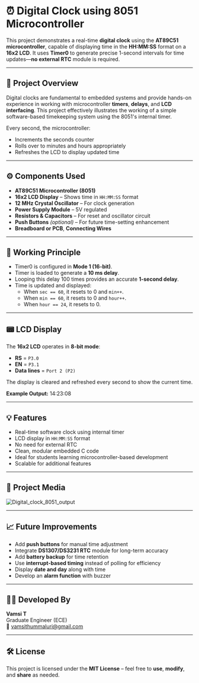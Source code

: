 # ⏰ Digital Clock using 8051 Microcontroller

This project demonstrates a real-time **digital clock** using the **AT89C51 microcontroller**, capable of displaying time in the **HH:MM:SS** format on a **16x2 LCD**. It uses **Timer0** to generate precise 1-second intervals for time updates—**no external RTC** module is required.

---

## 📌 Project Overview

Digital clocks are fundamental to embedded systems and provide hands-on experience in working with microcontroller **timers**, **delays**, and **LCD interfacing**. This project effectively illustrates the working of a simple software-based timekeeping system using the 8051's internal timer.

Every second, the microcontroller:

- Increments the seconds counter  
- Rolls over to minutes and hours appropriately  
- Refreshes the LCD to display updated time

---

## ⚙️ Components Used

- **AT89C51 Microcontroller (8051)**
- **16x2 LCD Display** – Shows time in `HH:MM:SS` format
- **12 MHz Crystal Oscillator** – For clock generation
- **Power Supply Module** – 5V regulated
- **Resistors & Capacitors** – For reset and oscillator circuit
- **Push Buttons** *(optional)* – For future time-setting enhancement
- **Breadboard or PCB**, **Connecting Wires**

---

## 🧠 Working Principle

- Timer0 is configured in **Mode 1 (16-bit)**.
- Timer is loaded to generate a **10 ms delay**.
- Looping this delay 100 times provides an accurate **1-second delay**.
- Time is updated and displayed:
  - When `sec == 60`, it resets to 0 and `min++`.
  - When `min == 60`, it resets to 0 and `hour++`.
  - When `hour == 24`, it resets to 0.

---

## 📟 LCD Display

The **16x2 LCD** operates in **8-bit mode**:

- **RS** = `P3.0`  
- **EN** = `P3.1`  
- **Data lines** = `Port 2 (P2)`

The display is cleared and refreshed every second to show the current time.

**Example Output:**
 14:23:08

---

## 💡 Features

- Real-time software clock using internal timer  
- LCD display in `HH:MM:SS` format  
- No need for external RTC  
- Clean, modular embedded C code  
- Ideal for students learning microcontroller-based development  
- Scalable for additional features  

---

## 📸 Project Media

![Digital_clock_8051_output](https://github.com/user-attachments/assets/78581fcd-deb8-475b-b145-586043403372)


---

## 📈 Future Improvements

- Add **push buttons** for manual time adjustment  
- Integrate **DS1307/DS3231 RTC** module for long-term accuracy  
- Add **battery backup** for time retention  
- Use **interrupt-based timing** instead of polling for efficiency  
- Display **date and day** along with time  
- Develop an **alarm function** with buzzer  

---

## 👨‍💻 Developed By

**Vamsi T**  
Graduate Engineer (ECE)  
📧 vamsithummaluri@gmail.com

---

## 🛠️ License

This project is licensed under the **MIT License** – feel free to **use**, **modify**, and **share** as needed.

